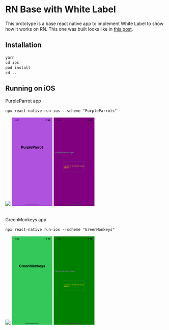 # RN Base with White Label

This prototype is a base react native app to implement White Label to show how it works on RN. This one was built looks like in [this post](https://medium.com/flawless-app-stories/react-native-white-label-101-163c1967c12a).

## Installation

```
yarn
cd ios
pod install
cd ..
```

## Running on iOS
PurpleParrot app
```
npx react-native run-ios --scheme "PurpleParrots"
```
<img src="./assets/home.png" width="128"/> <img src="./assets/purple-parrots1.png" width="128"/> <img src="./assets/purple-parrots2.png" width="128"/>

\
GreenMonkeys app
```
npx react-native run-ios --scheme "GreenMonkeys"
```
<img src="./assets/home.png" width="128"/> <img src="./assets/green-monkeys1.png" width="128"/> <img src="./assets/green-monkeys2.png" width="128"/>